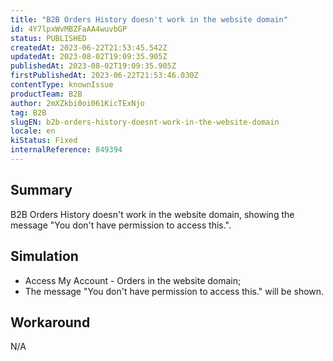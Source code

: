 ```yaml
---
title: "B2B Orders History doesn't work in the website domain"
id: 4Y7lpxWvMBZFaAA4wuvbGP
status: PUBLISHED
createdAt: 2023-06-22T21:53:45.542Z
updatedAt: 2023-08-02T19:09:35.905Z
publishedAt: 2023-08-02T19:09:35.905Z
firstPublishedAt: 2023-06-22T21:53:46.030Z
contentType: knownIssue
productTeam: B2B
author: 2mXZkbi0oi061KicTExNjo
tag: B2B
slugEN: b2b-orders-history-doesnt-work-in-the-website-domain
locale: en
kiStatus: Fixed
internalReference: 849394
---
```


## Summary


B2B Orders History doesn't work in the website domain, showing the message "You don't have permission to access this.".


##

## Simulation



- Access My Account - Orders in the website domain;
- The message "You don't have permission to access this." will be shown.


##

## Workaround


N/A



